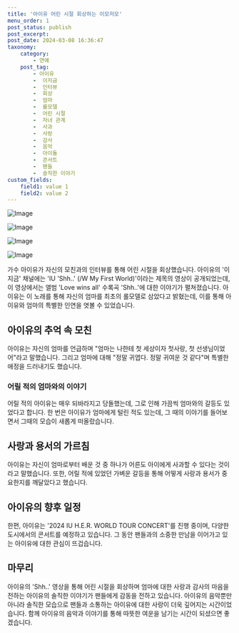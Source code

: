 ```yaml
---
title: '아이유 어린 시절 회상하는 이모저모'
menu_order: 1
post_status: publish
post_excerpt: 
post_date: 2024-03-08 16:36:47
taxonomy:
    category:
        - 연예
    post_tag:
        - 아이유
        -  이지금
        -  인터뷰
        -  회상
        -  엄마
        -  롤모델
        -  어린 시절
        -  자녀 관계
        -  사과
        -  사랑
        -  감사
        -  음악
        -  아이돌
        -  콘서트
        -  팬들
        -  솔직한 이야기
custom_fields:
    field1: value 1
    field2: value 2
---
```


![Image](https://ssl.pstatic.net/mimgnews/image/609/2024/03/08/202403080935015410_1_20240308101908049.jpg?type=w540)

![Image](https://mimgnews.pstatic.net/image/609/2024/03/08/202403080935015410_2_20240308101908051.jpg?type=w540)

![Image](https://ssl.pstatic.net/mimgnews/image/609/2024/03/08/202403080935015410_3_20240308101908054.jpg?type=w540)

![Image](https://mimgnews.pstatic.net/image/609/2024/03/08/202403080935015410_4_20240308101908057.jpg?type=w540)

가수 아이유가 자신의 모친과의 인터뷰를 통해 어린 시절을 회상했습니다. 아이유의 '이지금' 채널에는 'IU 'Shh..' (/W My First World)'이라는 제목의 영상이 공개되었는데, 이 영상에서는 앨범 'Love wins all' 수록곡 'Shh..'에 대한 이야기가 펼쳐졌습니다. 아이유는 이 노래를 통해 자신의 엄마를 최초의 롤모델로 삼았다고 밝혔는데, 이를 통해 아이유와 엄마의 특별한 인연을 엿볼 수 있었습니다.
## 아이유의 추억 속 모친
아이유는 자신의 엄마를 언급하며 "엄마는 나한테 첫 세상이자 첫사랑, 첫 선생님이었어"라고 말했습니다. 그리고 엄마에 대해 "정말 귀엽다. 정말 귀여운 것 같다"며 특별한 애정을 드러내기도 했습니다.
### 어릴 적의 엄마와의 이야기
어릴 적의 아이유는 매우 되바라지고 당돌했는데, 그로 인해 가끔씩 엄마와의 갈등도 있었다고 합니다. 한 번은 아이유가 엄마에게 털린 적도 있는데, 그 때의 이야기를 들어보면서 그때의 모습이 새롭게 떠올랐습니다.
## 사랑과 용서의 가르침
아이유는 자신이 엄마로부터 배운 것 중 하나가 어른도 아이에게 사과할 수 있다는 것이라고 말했습니다. 또한, 어릴 적에 있었던 가벼운 갈등을 통해 어떻게 사랑과 용서가 중요한지를 깨달았다고 했습니다.
## 아이유의 향후 일정
한편, 아이유는 '2024 IU H.E.R. WORLD TOUR CONCERT'를 진행 중이며, 다양한 도시에서의 콘서트를 예정하고 있습니다. 그 동안 팬들과의 소중한 만남을 이어가고 있는 아이유에 대한 관심이 뜨겁습니다.
## 마무리
아이유의 'Shh..' 영상을 통해 어린 시절을 회상하며 엄마에 대한 사랑과 감사의 마음을 전하는 아이유의 솔직한 이야기가 팬들에게 감동을 전하고 있습니다. 아이유의 음악뿐만 아니라 솔직한 모습으로 팬들과 소통하는 아이유에 대한 사랑이 더욱 깊어지는 시간이었습니다. 함께 아이유의 음악과 이야기를 통해 따뜻한 여운을 남기는 시간이 되셨으면 좋겠습니다.
